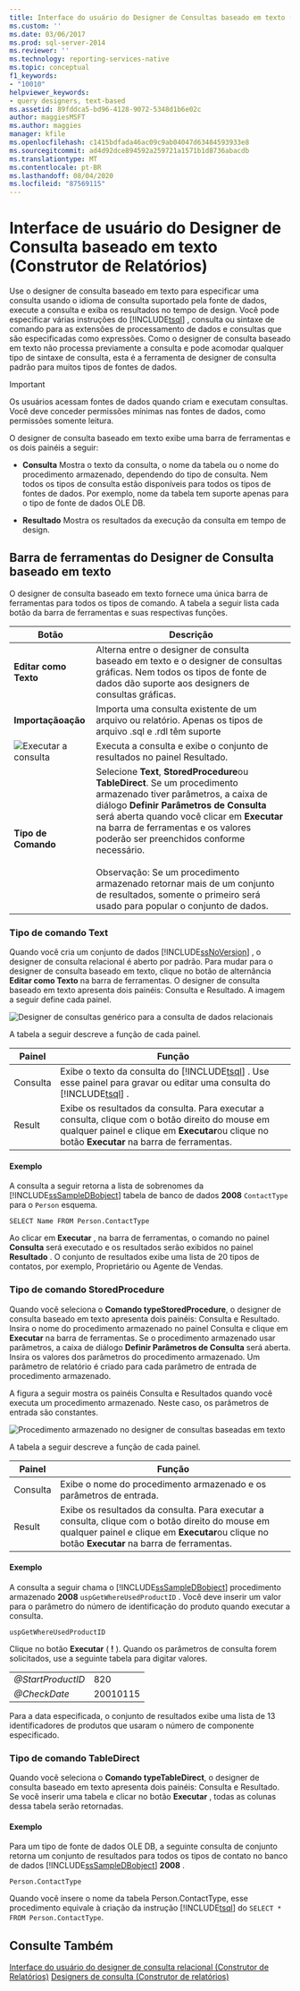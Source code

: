 ```yaml
---
title: Interface do usuário do Designer de Consultas baseado em texto (Construtor de Relatórios) | Microsoft Docs
ms.custom: ''
ms.date: 03/06/2017
ms.prod: sql-server-2014
ms.reviewer: ''
ms.technology: reporting-services-native
ms.topic: conceptual
f1_keywords:
- "10010"
helpviewer_keywords:
- query designers, text-based
ms.assetid: 89fddca5-bd96-4128-9072-5348d1b6e02c
author: maggiesMSFT
ms.author: maggies
manager: kfile
ms.openlocfilehash: c1415bdfada46ac09c9ab04047d63484593933e8
ms.sourcegitcommit: ad4d92dce894592a259721a1571b1d8736abacdb
ms.translationtype: MT
ms.contentlocale: pt-BR
ms.lasthandoff: 08/04/2020
ms.locfileid: "87569115"
---
```

# <a name="text-based-query-designer-user-interface-report-builder"></a>Interface de usuário do Designer de Consulta baseado em texto (Construtor de Relatórios)
  Use o designer de consulta baseado em texto para especificar uma consulta usando o idioma de consulta suportado pela fonte de dados, execute a consulta e exiba os resultados no tempo de design. Você pode especificar várias instruções do [!INCLUDE[tsql](../../../includes/tsql-md.md)] , consulta ou sintaxe de comando para as extensões de processamento de dados e consultas que são especificadas como expressões. Como o designer de consulta baseado em texto não processa previamente a consulta e pode acomodar qualquer tipo de sintaxe de consulta, esta é a ferramenta de designer de consulta padrão para muitos tipos de fontes de dados.

> [!IMPORTANT]
>  Os usuários acessam fontes de dados quando criam e executam consultas. Você deve conceder permissões mínimas nas fontes de dados, como permissões somente leitura.

 O designer de consulta baseado em texto exibe uma barra de ferramentas e os dois painéis a seguir:

-   **Consulta** Mostra o texto da consulta, o nome da tabela ou o nome do procedimento armazenado, dependendo do tipo de consulta. Nem todos os tipos de consulta estão disponíveis para todos os tipos de fontes de dados. Por exemplo, nome da tabela tem suporte apenas para o tipo de fonte de dados OLE DB.

-   **Resultado** Mostra os resultados da execução da consulta em tempo de design.

## <a name="text-based-query-designer-toolbar"></a>Barra de ferramentas do Designer de Consulta baseado em texto
 O designer de consulta baseado em texto fornece uma única barra de ferramentas para todos os tipos de comando. A tabela a seguir lista cada botão da barra de ferramentas e suas respectivas funções.

|Botão|Descrição|
|------------|-----------------|
|**Editar como Texto**|Alterna entre o designer de consulta baseado em texto e o designer de consultas gráficas. Nem todos os tipos de fonte de dados dão suporte aos designers de consultas gráficas.|
|**Importaçãoação**|Importa uma consulta existente de um arquivo ou relatório. Apenas os tipos de arquivo .sql e .rdl têm suporte|
|![Executar a consulta](../../analysis-services/media/rsqdicon-run.gif "Executar a consulta")|Executa a consulta e exibe o conjunto de resultados no painel Resultado.|
|**Tipo de Comando**|Selecione **Text**, **StoredProcedure**ou **TableDirect**. Se um procedimento armazenado tiver parâmetros, a caixa de diálogo **Definir Parâmetros de Consulta** será aberta quando você clicar em **Executar** na barra de ferramentas e os valores poderão ser preenchidos conforme necessário.<br /><br /> Observação: Se um procedimento armazenado retornar mais de um conjunto de resultados, somente o primeiro será usado para popular o conjunto de dados.|

### <a name="command-type-text"></a>Tipo de comando Text
 Quando você cria um conjunto de dados [!INCLUDE[ssNoVersion](../../includes/ssnoversion-md.md)] , o designer de consulta relacional é aberto por padrão. Para mudar para o designer de consulta baseado em texto, clique no botão de alternância **Editar como Texto** na barra de ferramentas. O designer de consulta baseado em texto apresenta dois painéis: Consulta e Resultado. A imagem a seguir define cada painel.

 ![Designer de consultas genérico para a consulta de dados relacionais](../../analysis-services/media/rsqd-dsaw-sql-generic.gif "Designer de consultas genérico para a consulta de dados relacionais")

 A tabela a seguir descreve a função de cada painel.

|Painel|Função|
|----------|--------------|
|Consulta|Exibe o texto da consulta do [!INCLUDE[tsql](../../../includes/tsql-md.md)] . Use esse painel para gravar ou editar uma consulta do [!INCLUDE[tsql](../../../includes/tsql-md.md)] .|
|Result|Exibe os resultados da consulta. Para executar a consulta, clique com o botão direito do mouse em qualquer painel e clique em **Executar**ou clique no botão **Executar** na barra de ferramentas.|

#### <a name="example"></a>Exemplo
 A consulta a seguir retorna a lista de sobrenomes da [!INCLUDE[ssSampleDBobject](../../../includes/sssampledbobject-md.md)] tabela de banco de dados **2008** `ContactType` para o `Person` esquema.

```
SELECT Name FROM Person.ContactType
```

 Ao clicar em **Executar** , na barra de ferramentas, o comando no painel **Consulta** será executado e os resultados serão exibidos no painel **Resultado** . O conjunto de resultados exibe uma lista de 20 tipos de contatos, por exemplo, Proprietário ou Agente de Vendas.

### <a name="command-type-storedprocedure"></a>Tipo de comando StoredProcedure
 Quando você seleciona o **Comando typeStoredProcedure**, o designer de consulta baseado em texto apresenta dois painéis: Consulta e Resultado. Insira o nome do procedimento armazenado no painel Consulta e clique em **Executar** na barra de ferramentas. Se o procedimento armazenado usar parâmetros, a caixa de diálogo **Definir Parâmetros de Consulta** será aberta. Insira os valores dos parâmetros do procedimento armazenado. Um parâmetro de relatório é criado para cada parâmetro de entrada de procedimento armazenado.

 A figura a seguir mostra os painéis Consulta e Resultados quando você executa um procedimento armazenado. Neste caso, os parâmetros de entrada são constantes.

 ![Procedimento armazenado no designer de consultas baseadas em texto](../../analysis-services/media/rs-relational-text-sp.gif "Procedimento armazenado no designer de consultas baseadas em texto")

 A tabela a seguir descreve a função de cada painel.

|Painel|Função|
|----------|--------------|
|Consulta|Exibe o nome do procedimento armazenado e os parâmetros de entrada.|
|Result|Exibe os resultados da consulta. Para executar a consulta, clique com o botão direito do mouse em qualquer painel e clique em **Executar**ou clique no botão **Executar** na barra de ferramentas.|

#### <a name="example"></a>Exemplo
 A consulta a seguir chama o [!INCLUDE[ssSampleDBobject](../../../includes/sssampledbobject-md.md)] procedimento armazenado **2008** `uspGetWhereUsedProductID` . Você deve inserir um valor para o parâmetro do número de identificação do produto quando executar a consulta.

```
uspGetWhereUsedProductID
```

 Clique no botão **Executar** ( **!** ). Quando os parâmetros de consulta forem solicitados, use a seguinte tabela para digitar valores.

|||
|-|-|
|*@StartProductID*|820|
|*@CheckDate*|20010115|

 Para a data especificada, o conjunto de resultados exibe uma lista de 13 identificadores de produtos que usaram o número de componente especificado.

### <a name="command-type-tabledirect"></a>Tipo de comando TableDirect
 Quando você seleciona o **Comando typeTableDirect**, o designer de consulta baseado em texto apresenta dois painéis: Consulta e Resultado. Se você inserir uma tabela e clicar no botão **Executar** , todas as colunas dessa tabela serão retornadas.

#### <a name="example"></a>Exemplo
 Para um tipo de fonte de dados OLE DB, a seguinte consulta de conjunto retorna um conjunto de resultados para todos os tipos de contato no banco de dados [!INCLUDE[ssSampleDBobject](../../../includes/sssampledbobject-md.md)] **2008** .

 `Person.ContactType`

 Quando você insere o nome da tabela Person.ContactType, esse procedimento equivale à criação da instrução [!INCLUDE[tsql](../../../includes/tsql-md.md)] do `SELECT * FROM Person.ContactType`.

## <a name="see-also"></a>Consulte Também
 [Interface do usuário do designer de consulta relacional &#40;Construtor de Relatórios&#41;](relational-query-designer-user-interface-report-builder.md) [Designers de consulta &#40;Construtor de relatórios&#41;](../query-designers-report-builder.md)


